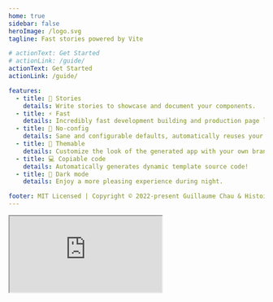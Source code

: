 ```yaml
---
home: true
sidebar: false
heroImage: /logo.svg
tagline: Fast stories powered by Vite

# actionText: Get Started
# actionLink: /guide/
actionText: Get Started
actionLink: /guide/

features:
  - title: 📖 Stories
    details: Write stories to showcase and document your components.
  - title: ⚡ Fast
    details: Incredibly fast development building and production page loading!
  - title: 🔧️ No-config
    details: Sane and configurable defaults, automatically reuses your Vite config!
  - title: 🎨 Themable
    details: Customize the look of the generated app with your own branding.
  - title: 💻️ Copiable code
    details: Automatically generates dynamic template source code!
  - title: 🌙 Dark mode
    details: Enjoy a more pleasing experience during night.

footer: MIT Licensed | Copyright © 2022-present Guillaume Chau & Histoire Contributors
---
```


<div class="!xl:htw-hidden -htw-mx-32 htw-mb-12 htw-bg-gray-200 htw-p-2 htw-rounded-lg htw-h-[550px] htw-flex htw-flex-col">
  <div class="htw-flex-none htw-h-4 htw-flex htw-gap-1 htw-justify-end">
    <div
      v-for="n in 3"
      class="htw-w-2 htw-h-2 htw-rounded-full htw-bg-gray-400"
    />
  </div>

  <iframe
    src="https://vue3.examples.histoire.dev/"
    class="htw-w-full htw-h-full htw-border htw-border-none htw-rounded htw-bg-white"
  />
</div>

<MeetTeam class="htw-mb-24" />

<h2 class="htw-text-center htw-text-3xl">
  Sponsored by
</h2>

<p align="center">
  <a href="https://guillaume-chau.info/sponsors/" target="_blank">
    <img src='https://akryum.netlify.app/sponsors.svg'/>
  </a>
</p>

<div class="htw-flex htw-justify-center htw-mb-12">
  <SponsorButton/>
</div>
